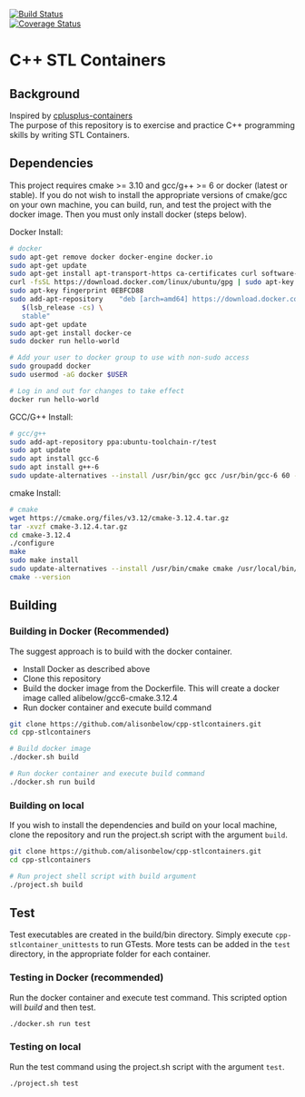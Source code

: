 [![Build Status](https://travis-ci.com/alisonbelow/cpp-stlcontainers.svg?branch=master)](https://travis-ci.com/alisonbelow/cpp-stlcontainers)  
[![Coverage Status](https://coveralls.io/repos/github/alisonbelow/cpp-stlcontainers/badge.svg?branch=master)](https://coveralls.io/github/alisonbelow/cpp-stlcontainers?branch=master)  

# C++ STL Containers

## Background

Inspired by [cplusplus-containers](https://github.com/TusharChugh/cplusplus-containers)  
The purpose of this repository is to exercise and practice C++ programming skills by writing STL Containers.  

## Dependencies

This project requires cmake >= 3.10 and gcc/g++ >= 6 or docker (latest or stable). If you do not wish to install the appropriate versions of cmake/gcc on your own machine, you can build, run, and test the project with the docker image. Then you must only install docker (steps below).  

Docker Install:

```bash
# docker
sudo apt-get remove docker docker-engine docker.io
sudo apt-get update
sudo apt-get install apt-transport-https ca-certificates curl software-properties-common
curl -fsSL https://download.docker.com/linux/ubuntu/gpg | sudo apt-key add -
sudo apt-key fingerprint 0EBFCD88
sudo add-apt-repository    "deb [arch=amd64] https://download.docker.com/linux/ubuntu \
   $(lsb_release -cs) \
   stable"
sudo apt-get update
sudo apt-get install docker-ce
sudo docker run hello-world

# Add your user to docker group to use with non-sudo access
sudo groupadd docker
sudo usermod -aG docker $USER

# Log in and out for changes to take effect
docker run hello-world
```

GCC/G++ Install:  

```bash
# gcc/g++
sudo add-apt-repository ppa:ubuntu-toolchain-r/test
sudo apt update
sudo apt install gcc-6
sudo apt install g++-6
sudo update-alternatives --install /usr/bin/gcc gcc /usr/bin/gcc-6 60 --slave /usr/bin/g++ g++ /usr/bin/g++-6
```

cmake Install:

```bash
# cmake
wget https://cmake.org/files/v3.12/cmake-3.12.4.tar.gz
tar -xvzf cmake-3.12.4.tar.gz
cd cmake-3.12.4
./configure
make
sudo make install
sudo update-alternatives --install /usr/bin/cmake cmake /usr/local/bin/cmake 1 --force
cmake --version
```

## Building

### Building in Docker (Recommended)

The suggest approach is to build with the docker container.

- Install Docker as described above
- Clone this repository
- Build the docker image from the Dockerfile. This will create a docker image called alibelow/gcc6-cmake.3.12.4
- Run docker container and execute build command

```sh
git clone https://github.com/alisonbelow/cpp-stlcontainers.git
cd cpp-stlcontainers

# Build docker image
./docker.sh build

# Run docker container and execute build command
./docker.sh run build
```

### Building on local

If you wish to install the dependencies and build on your local machine, clone the repository and run the project.sh script with the argument `build`.

```sh
git clone https://github.com/alisonbelow/cpp-stlcontainers.git
cd cpp-stlcontainers

# Run project shell script with build argument
./project.sh build
```

## Test

Test executables are created in the build/bin directory. Simply execute `cpp-stlcontainer_unittests` to run GTests. More tests can be added in the `test` directory, in the appropriate folder for each container.  

### Testing in Docker (recommended)

Run the docker container and execute test command. This scripted option will *build* and then test.

```sh
./docker.sh run test
```

### Testing on local

Run the test command using the project.sh script with the argument `test`.

```sh
./project.sh test
```
